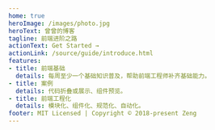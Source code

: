 ```yaml
---
home: true
heroImage: /images/photo.jpg
heroText: 曾曾的博客
tagline: 前端进阶之路
actionText: Get Started →
actionLink: /source/guide/introduce.html
features:
- title: 前端基础
  details: 每周至少一个基础知识普及，帮助前端工程师补齐基础能力。
- title: 案例
  details: 代码折叠或展示、组件预览。
- title: 前端工程化
  details: 模块化、组件化、规范化、自动化。
footer: MIT Licensed | Copyright © 2018-present Zeng
---
```

<div></div>